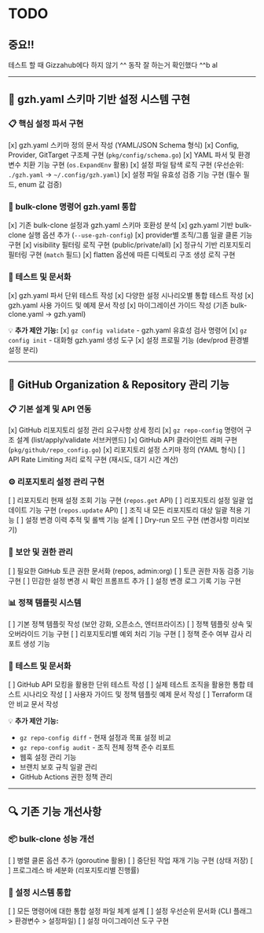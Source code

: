 # TODO

## 중요!!
테스트 할 때 Gizzahub에다 하지 않기 ^^
동작 잘 하는거 확인했다 ^^b al

---

## 🔧 gzh.yaml 스키마 기반 설정 시스템 구현

### 📋 핵심 설정 파서 구현
[x] gzh.yaml 스키마 정의 문서 작성 (YAML/JSON Schema 형식)
[x] Config, Provider, GitTarget 구조체 구현 (`pkg/config/schema.go`)
[x] YAML 파서 및 환경변수 치환 기능 구현 (`os.ExpandEnv` 활용)
[x] 설정 파일 탐색 로직 구현 (우선순위: `./gzh.yaml` → `~/.config/gzh.yaml`)
[x] 설정 파일 유효성 검증 기능 구현 (필수 필드, enum 값 검증)

### 🔄 bulk-clone 명령어 gzh.yaml 통합
[x] 기존 bulk-clone 설정과 gzh.yaml 스키마 호환성 분석
[x] gzh.yaml 기반 bulk-clone 실행 옵션 추가 (`--use-gzh-config`)
[x] provider별 조직/그룹 일괄 클론 기능 구현
[x] visibility 필터링 로직 구현 (public/private/all)
[x] 정규식 기반 리포지토리 필터링 구현 (`match` 필드)
[x] flatten 옵션에 따른 디렉토리 구조 생성 로직 구현

### 🧪 테스트 및 문서화
[x] gzh.yaml 파서 단위 테스트 작성
[x] 다양한 설정 시나리오별 통합 테스트 작성
[x] gzh.yaml 사용 가이드 및 예제 문서 작성
[x] 마이그레이션 가이드 작성 (기존 bulk-clone.yaml → gzh.yaml)

💡 **추가 제안 기능:**
[x] `gz config validate` - gzh.yaml 유효성 검사 명령어
[x] `gz config init` - 대화형 gzh.yaml 생성 도구
[x] 설정 프로필 기능 (dev/prod 환경별 설정 분리)

---

## 🚀 GitHub Organization & Repository 관리 기능

### 📋 기본 설계 및 API 연동
[x] GitHub 리포지토리 설정 관리 요구사항 상세 정리
[x] `gz repo-config` 명령어 구조 설계 (list/apply/validate 서브커맨드)
[x] GitHub API 클라이언트 래퍼 구현 (`pkg/github/repo_config.go`)
[x] 리포지토리 설정 스키마 정의 (YAML 형식)
[ ] API Rate Limiting 처리 로직 구현 (재시도, 대기 시간 계산)

### ⚙️ 리포지토리 설정 관리 구현
[ ] 리포지토리 현재 설정 조회 기능 구현 (`repos.get` API)
[ ] 리포지토리 설정 일괄 업데이트 기능 구현 (`repos.update` API)
[ ] 조직 내 모든 리포지토리 대상 일괄 적용 기능
[ ] 설정 변경 이력 추적 및 롤백 기능 설계
[ ] Dry-run 모드 구현 (변경사항 미리보기)

### 🔐 보안 및 권한 관리
[ ] 필요한 GitHub 토큰 권한 문서화 (repos, admin:org)
[ ] 토큰 권한 자동 검증 기능 구현
[ ] 민감한 설정 변경 시 확인 프롬프트 추가
[ ] 설정 변경 로그 기록 기능 구현

### 📊 정책 템플릿 시스템
[ ] 기본 정책 템플릿 작성 (보안 강화, 오픈소스, 엔터프라이즈)
[ ] 정책 템플릿 상속 및 오버라이드 기능 구현
[ ] 리포지토리별 예외 처리 기능 구현
[ ] 정책 준수 여부 감사 리포트 생성 기능

### 🧪 테스트 및 문서화
[ ] GitHub API 모킹을 활용한 단위 테스트 작성
[ ] 실제 테스트 조직을 활용한 통합 테스트 시나리오 작성
[ ] 사용자 가이드 및 정책 템플릿 예제 문서 작성
[ ] Terraform 대안 비교 문서 작성

💡 **추가 제안 기능:**
- `gz repo-config diff` - 현재 설정과 목표 설정 비교
- `gz repo-config audit` - 조직 전체 정책 준수 리포트
- 웹훅 설정 관리 기능
- 브랜치 보호 규칙 일괄 관리
- GitHub Actions 권한 정책 관리

---

## 🔍 기존 기능 개선사항

### 📦 bulk-clone 성능 개선
[ ] 병렬 클론 옵션 추가 (goroutine 활용)
[ ] 중단된 작업 재개 기능 구현 (상태 저장)
[ ] 프로그레스 바 세분화 (리포지토리별 진행률)

### 🔧 설정 시스템 통합
[ ] 모든 명령어에 대한 통합 설정 파일 체계 설계
[ ] 설정 우선순위 문서화 (CLI 플래그 > 환경변수 > 설정파일)
[ ] 설정 마이그레이션 도구 구현
